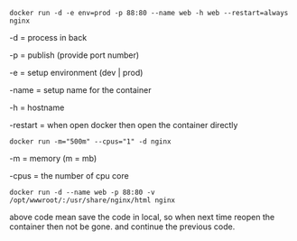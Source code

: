 ```
docker run -d -e env=prod -p 88:80 --name web -h web --restart=always nginx
```

-d = process in back

-p = publish (provide port number)

-e = setup environment (dev | prod)

-name = setup name for the container

-h = hostname

-restart = when open docker then open the container directly

```
docker run -m="500m" --cpus="1" -d nginx
```

-m = memory (m = mb)

-cpus = the number of cpu core

```
docker run -d --name web -p 88:80 -v /opt/wwwroot/:/usr/share/nginx/html nginx
```

above code mean save the code in local, so when next time reopen the container then not be gone. and continue the previous code.